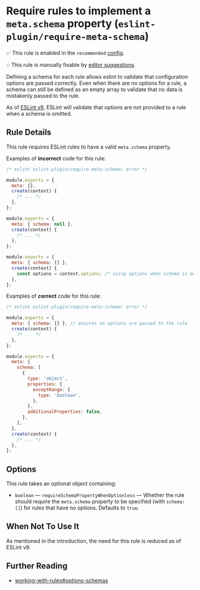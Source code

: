 # Require rules to implement a `meta.schema` property (`eslint-plugin/require-meta-schema`)

✅ This rule is enabled in the `recommended` [config](https://github.com/eslint-community/eslint-plugin-eslint-plugin/blob/main/README.md#presets).

💡 This rule is manually fixable by [editor suggestions](https://eslint.org/docs/developer-guide/working-with-rules#providing-suggestions).

<!-- end rule header -->

Defining a schema for each rule allows eslint to validate that configuration options are passed correctly. Even when there are no options for a rule, a schema can still be defined as an empty array to validate that no data is mistakenly passed to the rule.

As of [ESLint v9](https://github.com/eslint/rfcs/tree/main/designs/2021-schema-object-rules#motivation-for-requiring-schemas), ESLint will validate that options are not provided to a rule when a schema is omitted.

## Rule Details

This rule requires ESLint rules to have a valid `meta.schema` property.

Examples of **incorrect** code for this rule:

```js
/* eslint eslint-plugin/require-meta-schema: error */

module.exports = {
  meta: {},
  create(context) {
    /* ... */
  },
};

module.exports = {
  meta: { schema: null },
  create(context) {
    /* ... */
  },
};

module.exports = {
  meta: { schema: [] },
  create(context) {
    const options = context.options; /* using options when schema is empty */
  },
};
```

Examples of **correct** code for this rule:

```js
/* eslint eslint-plugin/require-meta-schema: error */

module.exports = {
  meta: { schema: [] }, // ensures no options are passed to the rule
  create(context) {
    /* ... */
  },
};

module.exports = {
  meta: {
    schema: [
      {
        type: 'object',
        properties: {
          exceptRange: {
            type: 'boolean',
          },
        },
        additionalProperties: false,
      },
    ],
  },
  create(context) {
    /* ... */
  },
};
```

## Options

This rule takes an optional object containing:

* `boolean` — `requireSchemaPropertyWhenOptionless` — Whether the rule should require the `meta.schema` property to be specified (with `schema: []`) for rules that have no options. Defaults to `true`.

## When Not To Use It

As mentioned in the introduction, the need for this rule is reduced as of ESLint v9.

## Further Reading

* [working-with-rules#options-schemas](https://eslint.org/docs/developer-guide/working-with-rules#options-schemas)
